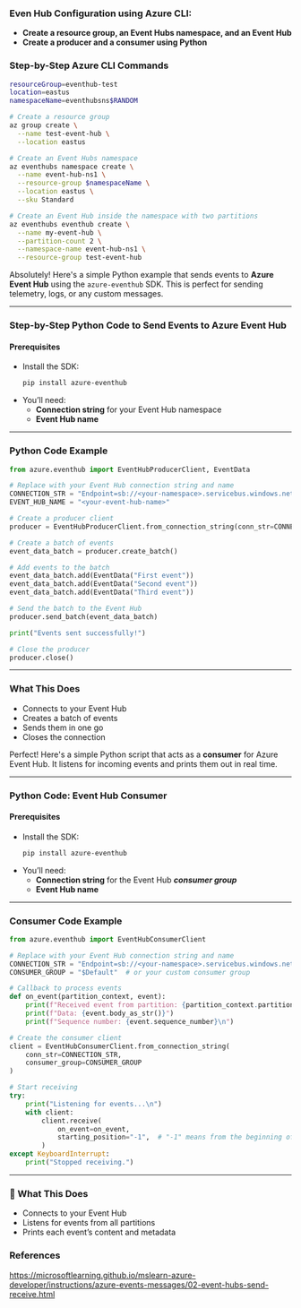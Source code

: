### Even Hub Configuration using Azure CLI:

- **Create a resource group, an Event Hubs namespace, and an Event Hub**
- **Create a producer and a consumer using Python**



### Step-by-Step Azure CLI Commands

```bash
resourceGroup=eventhub-test
location=eastus
namespaceName=eventhubsns$RANDOM
```

```bash
# Create a resource group
az group create \
  --name test-event-hub \
  --location eastus

# Create an Event Hubs namespace
az eventhubs namespace create \
  --name event-hub-ns1 \
  --resource-group $namespaceName \
  --location eastus \
  --sku Standard

# Create an Event Hub inside the namespace with two partitions
az eventhubs eventhub create \
  --name my-event-hub \
  --partition-count 2 \
  --namespace-name event-hub-ns1 \
  --resource-group test-event-hub
```



Absolutely! Here's a simple Python example that sends events to **Azure Event Hub** using the `azure-eventhub` SDK. This is perfect for sending telemetry, logs, or any custom messages.

---

### Step-by-Step Python Code to Send Events to Azure Event Hub

#### Prerequisites
- Install the SDK:
  ```bash
  pip install azure-eventhub
  ```
- You’ll need:
  - **Connection string** for your Event Hub namespace
  - **Event Hub name**

---

### Python Code Example

```python
from azure.eventhub import EventHubProducerClient, EventData

# Replace with your Event Hub connection string and name
CONNECTION_STR = "Endpoint=sb://<your-namespace>.servicebus.windows.net/;SharedAccessKeyName=<key-name>;SharedAccessKey=<key>"
EVENT_HUB_NAME = "<your-event-hub-name>"

# Create a producer client
producer = EventHubProducerClient.from_connection_string(conn_str=CONNECTION_STR, eventhub_name=EVENT_HUB_NAME)

# Create a batch of events
event_data_batch = producer.create_batch()

# Add events to the batch
event_data_batch.add(EventData("First event"))
event_data_batch.add(EventData("Second event"))
event_data_batch.add(EventData("Third event"))

# Send the batch to the Event Hub
producer.send_batch(event_data_batch)

print("Events sent successfully!")

# Close the producer
producer.close()
```

---

### What This Does
- Connects to your Event Hub
- Creates a batch of events
- Sends them in one go
- Closes the connection


Perfect! Here's a simple Python script that acts as a **consumer** for Azure Event Hub. It listens for incoming events and prints them out in real time.

---

### Python Code: Event Hub Consumer

#### Prerequisites
- Install the SDK:
  ```bash
  pip install azure-eventhub
  ```
- You’ll need:
  - **Connection string** for the Event Hub **_consumer group_**
  - **Event Hub name**

---

### Consumer Code Example

```python
from azure.eventhub import EventHubConsumerClient

# Replace with your Event Hub connection string and name
CONNECTION_STR = "Endpoint=sb://<your-namespace>.servicebus.windows.net/;SharedAccessKeyName=<key-name>;SharedAccessKey=<key>;EntityPath=<event-hub-name>"
CONSUMER_GROUP = "$Default"  # or your custom consumer group

# Callback to process events
def on_event(partition_context, event):
    print(f"Received event from partition: {partition_context.partition_id}")
    print(f"Data: {event.body_as_str()}")
    print(f"Sequence number: {event.sequence_number}\n")

# Create the consumer client
client = EventHubConsumerClient.from_connection_string(
    conn_str=CONNECTION_STR,
    consumer_group=CONSUMER_GROUP
)

# Start receiving
try:
    print("Listening for events...\n")
    with client:
        client.receive(
            on_event=on_event,
            starting_position="-1",  # "-1" means from the beginning of the stream
        )
except KeyboardInterrupt:
    print("Stopped receiving.")
```

---

### 🧠 What This Does
- Connects to your Event Hub
- Listens for events from all partitions
- Prints each event’s content and metadata




### References

https://microsoftlearning.github.io/mslearn-azure-developer/instructions/azure-events-messages/02-event-hubs-send-receive.html